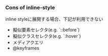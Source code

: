 ### Cons of inline-style

inline styleに展開する場合、下記が利用できない

<ul class="bad">
  <li>擬似要素セレクタ(e.g. `::before`)</li>
  <li>擬似クラスセレクタ(e.g. `:hover`)</li>
  <li>メディアクエリ</li>
  <li>@keyframes</li>
</ul>

